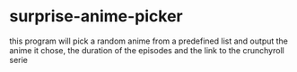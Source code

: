 # surprise-anime-picker
this program will pick a random anime from a predefined list and output the anime it chose, the duration of the episodes and the link to the crunchyroll serie
